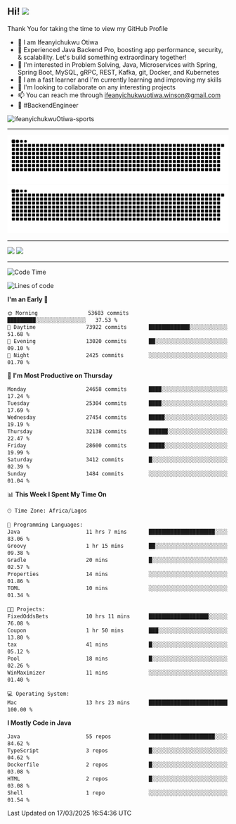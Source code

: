<!-- BLOG-POST-LIST:START --><!-- BLOG-POST-LIST:END -->

## Hi! <img src="https://media.giphy.com/media/hvRJCLFzcasrR4ia7z/giphy.gif" width="4%"> 

Thank You for taking the time to view my GitHub Profile

- 👋 I am Ifeanyichukwu Otiwa
- 🚀 Experienced Java Backend Pro, boosting app performance, security, & scalability. Let's build something extraordinary together!
- 👀 I'm interested in Problem Solving, Java, Microservices with Spring, Spring Boot, MySQL, gRPC, REST, Kafka, git, Docker, and Kubernetes
- 🌱 I am a fast learner and I'm currently learning and improving my skills
- 💞️ I'm looking to collaborate on any interesting projects
- 📫 You can reach me through ifeanyichukwuotiwa.winson@gmail.com
- 🚀 #BackendEngineer

<p align="left" marginTop="10px"> <img src="https://komarev.com/ghpvc/?username=ifeanyichukwuOtiwa-sports&label=Profile%20views&color=0e75b6&style=for-the-badge" alt="ifeanyichukwuOtiwa-sports" /> </p>

***

<!--🐍📈SNAKEGRAPH / 🌐WEBSITE: https://github.com/Platane/snk -->
![github contribution grid snake animation](https://raw.githubusercontent.com/ifeanyichukwuOtiwa-sports/ifeanyichukwuOtiwa-sports/output/github-contribution-grid-snake-dark.svg#gh-dark-mode-only)![github contribution grid snake animation](https://raw.githubusercontent.com/ifeanyichukwuOtiwa-sports/ifeanyichukwuOtiwa-sports/output/github-contribution-grid-snake.svg#gh-light-mode-only)

***

<p float="left">
  <img float="left" src="https://github-readme-stats.vercel.app/api?username=ifeanyichukwuOtiwa-sports&count_private=true&include_all_commits=true&theme=react&show_icons=true" />
  <img float="right" src="https://github-readme-stats.vercel.app/api/top-langs/?username=ifeanyichukwuOtiwa-sports&layout=compact&show_icons=true&theme=react" /> 
</p>

***



<!--START_SECTION:waka-->
![Code Time](http://img.shields.io/badge/Code%20Time-3%2C547%20hrs%2056%20mins-blue)

![Lines of code](https://img.shields.io/badge/From%20Hello%20World%20I%27ve%20Written-41.7%20million%20lines%20of%20code-blue)

**I'm an Early 🐤** 

```text
🌞 Morning                53683 commits       █████████░░░░░░░░░░░░░░░░   37.53 % 
🌆 Daytime                73922 commits       █████████████░░░░░░░░░░░░   51.68 % 
🌃 Evening                13020 commits       ██░░░░░░░░░░░░░░░░░░░░░░░   09.10 % 
🌙 Night                  2425 commits        ░░░░░░░░░░░░░░░░░░░░░░░░░   01.70 % 
```
📅 **I'm Most Productive on Thursday** 

```text
Monday                   24658 commits       ████░░░░░░░░░░░░░░░░░░░░░   17.24 % 
Tuesday                  25304 commits       ████░░░░░░░░░░░░░░░░░░░░░   17.69 % 
Wednesday                27454 commits       █████░░░░░░░░░░░░░░░░░░░░   19.19 % 
Thursday                 32138 commits       ██████░░░░░░░░░░░░░░░░░░░   22.47 % 
Friday                   28600 commits       █████░░░░░░░░░░░░░░░░░░░░   19.99 % 
Saturday                 3412 commits        █░░░░░░░░░░░░░░░░░░░░░░░░   02.39 % 
Sunday                   1484 commits        ░░░░░░░░░░░░░░░░░░░░░░░░░   01.04 % 
```


📊 **This Week I Spent My Time On** 

```text
🕑︎ Time Zone: Africa/Lagos

💬 Programming Languages: 
Java                     11 hrs 7 mins       █████████████████████░░░░   83.06 % 
Groovy                   1 hr 15 mins        ██░░░░░░░░░░░░░░░░░░░░░░░   09.38 % 
Gradle                   20 mins             █░░░░░░░░░░░░░░░░░░░░░░░░   02.57 % 
Properties               14 mins             ░░░░░░░░░░░░░░░░░░░░░░░░░   01.86 % 
TOML                     10 mins             ░░░░░░░░░░░░░░░░░░░░░░░░░   01.34 % 

🐱‍💻 Projects: 
FixedOddsBets            10 hrs 11 mins      ███████████████████░░░░░░   76.08 % 
Coupon                   1 hr 50 mins        ███░░░░░░░░░░░░░░░░░░░░░░   13.80 % 
tax                      41 mins             █░░░░░░░░░░░░░░░░░░░░░░░░   05.12 % 
Pool                     18 mins             █░░░░░░░░░░░░░░░░░░░░░░░░   02.26 % 
WinMaximizer             11 mins             ░░░░░░░░░░░░░░░░░░░░░░░░░   01.40 % 

💻 Operating System: 
Mac                      13 hrs 23 mins      █████████████████████████   100.00 % 
```

**I Mostly Code in Java** 

```text
Java                     55 repos            █████████████████████░░░░   84.62 % 
TypeScript               3 repos             █░░░░░░░░░░░░░░░░░░░░░░░░   04.62 % 
Dockerfile               2 repos             █░░░░░░░░░░░░░░░░░░░░░░░░   03.08 % 
HTML                     2 repos             █░░░░░░░░░░░░░░░░░░░░░░░░   03.08 % 
Shell                    1 repo              ░░░░░░░░░░░░░░░░░░░░░░░░░   01.54 % 
```




 Last Updated on 17/03/2025 16:54:36 UTC
<!--END_SECTION:waka-->

<!--
<p align="center">
![trophy](https://github-profile-trophy.vercel.app/?username=ifeanyichukwuOtiwa-sports&theme=onedark) (https://github.com/ryo-ma/github-profile-trophy)
</p>
-->

<!---
ifeanyi-otiwa/ifeanyi-otiwa is a ✨ special ✨ repository because its `README.md` (this file) appears on your GitHub profile.
You can click the Preview link to take a look at your changes.
--->
